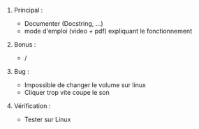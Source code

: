 1. Principal :
   - Documenter (Docstring, ...)
   - mode d'emploi (video + pdf) expliquant le fonctionnement

2. Bonus :
   - /

3. Bug : 
   - Impossible de changer le volume sur linux
   - Cliquer trop vite coupe le son

4. Vérification :
   - Tester sur Linux

